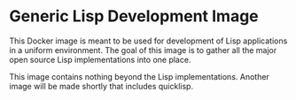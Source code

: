 # Generic Lisp Development Image #

This Docker image is meant to be used for development of Lisp applications in a
uniform environment. The goal of this image is to gather all the major open
source Lisp implementations into one place.

This image contains nothing beyond the Lisp implementations. Another image will
be made shortly that includes quicklisp.

